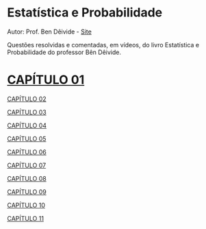 # Estatística e Probabilidade
Autor: Prof. Ben Dêivide - 
[Site](https://bendeivide.github.io/)


Questões resolvidas e comentadas, em vídeos, do livro Estatística e Probabilidade do professor Bên Dêivide.

# [CAPÍTULO 01](https://vimeo.com/user/109283966/folder/22770777)

[CAPÍTULO 02](https://vimeo.com/user/109283966/folder/22770777)

[CAPÍTULO 03](https://vimeo.com/user/109283966/folder/22770777)

[CAPÍTULO 04](https://vimeo.com/user/109283966/folder/22770777)

[CAPÍTULO 05](https://vimeo.com/user/109283966/folder/22770777)

[CAPÍTULO 06](https://vimeo.com/user/109283966/folder/22770777)

[CAPÍTULO 07](https://vimeo.com/user/109283966/folder/22770777)

[CAPÍTULO 08](https://vimeo.com/user/109283966/folder/22770777)

[CAPÍTULO 09](https://vimeo.com/user/109283966/folder/22770777)

[CAPÍTULO 10](https://vimeo.com/user/109283966/folder/22770777)

[CAPÍTULO 11](https://vimeo.com/user/109283966/folder/22770777)
